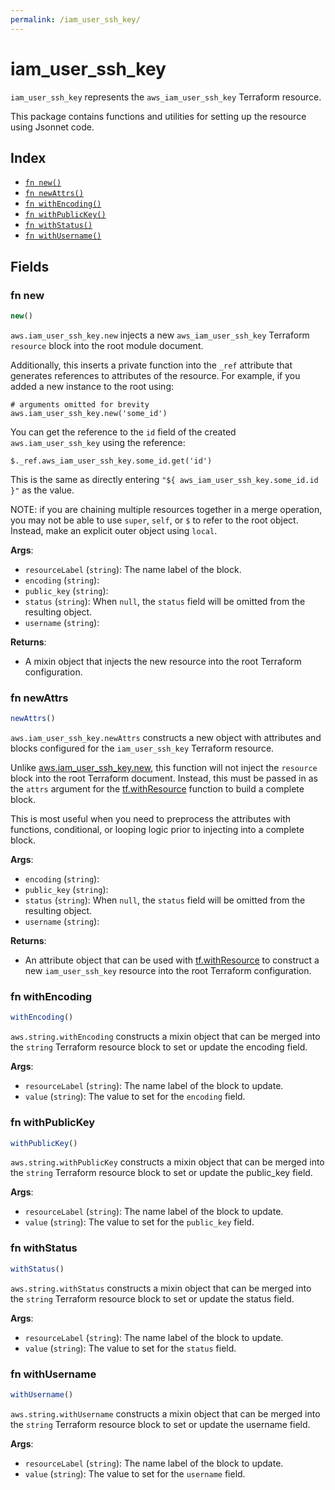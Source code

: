 ```yaml
---
permalink: /iam_user_ssh_key/
---
```


# iam_user_ssh_key

`iam_user_ssh_key` represents the `aws_iam_user_ssh_key` Terraform resource.



This package contains functions and utilities for setting up the resource using Jsonnet code.


## Index

* [`fn new()`](#fn-new)
* [`fn newAttrs()`](#fn-newattrs)
* [`fn withEncoding()`](#fn-withencoding)
* [`fn withPublicKey()`](#fn-withpublickey)
* [`fn withStatus()`](#fn-withstatus)
* [`fn withUsername()`](#fn-withusername)

## Fields

### fn new

```ts
new()
```


`aws.iam_user_ssh_key.new` injects a new `aws_iam_user_ssh_key` Terraform `resource`
block into the root module document.

Additionally, this inserts a private function into the `_ref` attribute that generates references to attributes of the
resource. For example, if you added a new instance to the root using:

    # arguments omitted for brevity
    aws.iam_user_ssh_key.new('some_id')

You can get the reference to the `id` field of the created `aws.iam_user_ssh_key` using the reference:

    $._ref.aws_iam_user_ssh_key.some_id.get('id')

This is the same as directly entering `"${ aws_iam_user_ssh_key.some_id.id }"` as the value.

NOTE: if you are chaining multiple resources together in a merge operation, you may not be able to use `super`, `self`,
or `$` to refer to the root object. Instead, make an explicit outer object using `local`.

**Args**:
  - `resourceLabel` (`string`): The name label of the block.
  - `encoding` (`string`): 
  - `public_key` (`string`): 
  - `status` (`string`):  When `null`, the `status` field will be omitted from the resulting object.
  - `username` (`string`): 

**Returns**:
- A mixin object that injects the new resource into the root Terraform configuration.


### fn newAttrs

```ts
newAttrs()
```


`aws.iam_user_ssh_key.newAttrs` constructs a new object with attributes and blocks configured for the `iam_user_ssh_key`
Terraform resource.

Unlike [aws.iam_user_ssh_key.new](#fn-new), this function will not inject the `resource`
block into the root Terraform document. Instead, this must be passed in as the `attrs` argument for the
[tf.withResource](https://github.com/tf-libsonnet/core/tree/main/docs#fn-withresource) function to build a complete block.

This is most useful when you need to preprocess the attributes with functions, conditional, or looping logic prior to
injecting into a complete block.

**Args**:
  - `encoding` (`string`): 
  - `public_key` (`string`): 
  - `status` (`string`):  When `null`, the `status` field will be omitted from the resulting object.
  - `username` (`string`): 

**Returns**:
  - An attribute object that can be used with [tf.withResource](https://github.com/tf-libsonnet/core/tree/main/docs#fn-withresource) to construct a new `iam_user_ssh_key` resource into the root Terraform configuration.


### fn withEncoding

```ts
withEncoding()
```

`aws.string.withEncoding` constructs a mixin object that can be merged into the `string`
Terraform resource block to set or update the encoding field.



**Args**:
  - `resourceLabel` (`string`): The name label of the block to update.
  - `value` (`string`): The value to set for the `encoding` field.


### fn withPublicKey

```ts
withPublicKey()
```

`aws.string.withPublicKey` constructs a mixin object that can be merged into the `string`
Terraform resource block to set or update the public_key field.



**Args**:
  - `resourceLabel` (`string`): The name label of the block to update.
  - `value` (`string`): The value to set for the `public_key` field.


### fn withStatus

```ts
withStatus()
```

`aws.string.withStatus` constructs a mixin object that can be merged into the `string`
Terraform resource block to set or update the status field.



**Args**:
  - `resourceLabel` (`string`): The name label of the block to update.
  - `value` (`string`): The value to set for the `status` field.


### fn withUsername

```ts
withUsername()
```

`aws.string.withUsername` constructs a mixin object that can be merged into the `string`
Terraform resource block to set or update the username field.



**Args**:
  - `resourceLabel` (`string`): The name label of the block to update.
  - `value` (`string`): The value to set for the `username` field.
